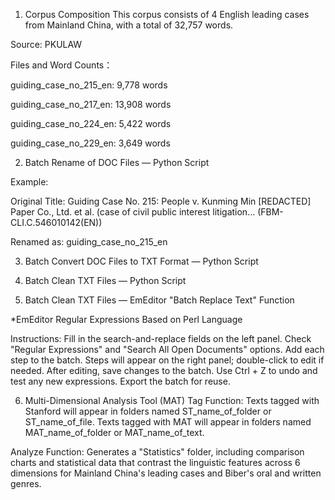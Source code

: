 
1. Corpus Composition
This corpus consists of 4 English leading cases from Mainland China, with a total of 32,757 words.

Source: PKULAW

Files and Word Counts：

guiding_case_no_215_en: 9,778 words

guiding_case_no_217_en: 13,908 words

guiding_case_no_224_en: 5,422 words

guiding_case_no_229_en: 3,649 words


2. Batch Rename of DOC Files — Python Script
   
Example:

Original Title: Guiding Case No. 215: People v. Kunming Min [REDACTED] Paper Co., Ltd. et al. (case of civil public interest litigation... (FBM-CLI.C.546010142(EN))

Renamed as: guiding_case_no_215_en

3. Batch Convert DOC Files to TXT Format — Python Script
   
4. Batch Clean TXT Files — Python Script
 
5. Batch Clean TXT Files — EmEditor "Batch Replace Text" Function
 
*EmEditor Regular Expressions Based on Perl Language

Instructions:
Fill in the search-and-replace fields on the left panel.
Check "Regular Expressions" and "Search All Open Documents" options.
Add each step to the batch.
Steps will appear on the right panel; double-click to edit if needed.
After editing, save changes to the batch. Use Ctrl + Z to undo and test any new expressions.
Export the batch for reuse.

6. Multi-Dimensional Analysis Tool (MAT)
Tag Function:
Texts tagged with Stanford will appear in folders named ST_name_of_folder or ST_name_of_file.
Texts tagged with MAT will appear in folders named MAT_name_of_folder or MAT_name_of_text.

Analyze Function:
Generates a "Statistics" folder, including comparison charts and statistical data that contrast the linguistic features across 6 dimensions for Mainland China's leading cases and Biber's oral and written genres.
